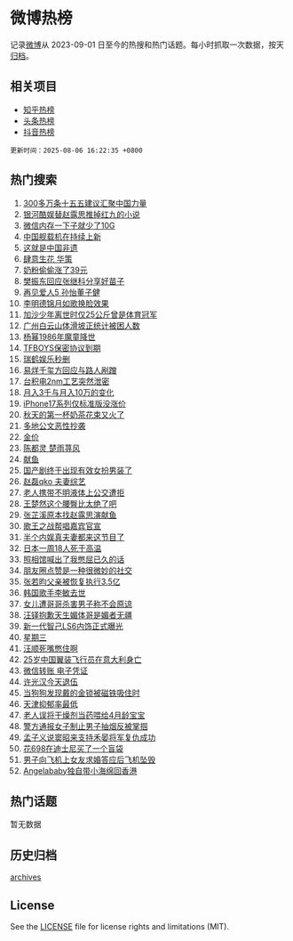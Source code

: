 # 微博热榜

记录[微博](https://www.weibo.com)从 2023-09-01 日至今的热搜和热门话题。每小时抓取一次数据，按天[归档](archives)。

## 相关项目

- [知乎热榜](https://github.com/hotarchive/zhihu)
- [头条热榜](https://github.com/hotarchive/toutiao)
- [抖音热榜](https://github.com/hotarchive/douyin)


`更新时间：2025-08-06 16:22:35 +0800`

## 热门搜索

1. [300多万条十五五建议汇聚中国力量](https://m.weibo.cn/search?containerid=100103type%3D1%26t%3D10%26q%3D%23300%E5%A4%9A%E4%B8%87%E6%9D%A1%E5%8D%81%E4%BA%94%E4%BA%94%E5%BB%BA%E8%AE%AE%E6%B1%87%E8%81%9A%E4%B8%AD%E5%9B%BD%E5%8A%9B%E9%87%8F%23&stream_entry_id=51&isnewpage=1&extparam=seat%3D1%26cate%3D10103%26q%3D%2523300%25E5%25A4%259A%25E4%25B8%2587%25E6%259D%25A1%25E5%258D%2581%25E4%25BA%2594%25E4%25BA%2594%25E5%25BB%25BA%25E8%25AE%25AE%25E6%25B1%2587%25E8%2581%259A%25E4%25B8%25AD%25E5%259B%25BD%25E5%258A%259B%25E9%2587%258F%2523%26dgr%3D0%26filter_type%3Drealtimehot%26pos%3D0%26c_type%3D51%26stream_entry_id%3D51%26display_time%3D1754468554%26pre_seqid%3D17544685541040564897134)
1. [银河酷娱替赵露思推掉红九的小说](https://m.weibo.cn/search?containerid=100103type%3D1%26t%3D10%26q%3D%23%E9%93%B6%E6%B2%B3%E9%85%B7%E5%A8%B1%E6%9B%BF%E8%B5%B5%E9%9C%B2%E6%80%9D%E6%8E%A8%E6%8E%89%E7%BA%A2%E4%B9%9D%E7%9A%84%E5%B0%8F%E8%AF%B4%23&stream_entry_id=31&isnewpage=1&extparam=seat%3D1%26cate%3D5001%26lcate%3D5001%26pos%3D0%26flag%3D1%26band_rank%3D1%26dgr%3D0%26filter_type%3Drealtimehot%26c_type%3D31%26realpos%3D1%26stream_entry_id%3D31%26q%3D%2523%25E9%2593%25B6%25E6%25B2%25B3%25E9%2585%25B7%25E5%25A8%25B1%25E6%259B%25BF%25E8%25B5%25B5%25E9%259C%25B2%25E6%2580%259D%25E6%258E%25A8%25E6%258E%2589%25E7%25BA%25A2%25E4%25B9%259D%25E7%259A%2584%25E5%25B0%258F%25E8%25AF%25B4%2523%26display_time%3D1754468554%26pre_seqid%3D17544685541040564897134)
1. [微信内存一下子就少了10G](https://m.weibo.cn/search?containerid=100103type%3D1%26t%3D10%26q%3D%E5%BE%AE%E4%BF%A1%E5%86%85%E5%AD%98%E4%B8%80%E4%B8%8B%E5%AD%90%E5%B0%B1%E5%B0%91%E4%BA%8610G&stream_entry_id=31&isnewpage=1&extparam=seat%3D1%26cate%3D5001%26lcate%3D5001%26pos%3D1%26flag%3D1%26band_rank%3D2%26dgr%3D0%26filter_type%3Drealtimehot%26c_type%3D31%26realpos%3D2%26stream_entry_id%3D31%26q%3D%25E5%25BE%25AE%25E4%25BF%25A1%25E5%2586%2585%25E5%25AD%2598%25E4%25B8%2580%25E4%25B8%258B%25E5%25AD%2590%25E5%25B0%25B1%25E5%25B0%2591%25E4%25BA%258610G%26display_time%3D1754468554%26pre_seqid%3D17544685541040564897134)
1. [中国舰载机在持续上新](https://m.weibo.cn/search?containerid=100103type%3D1%26t%3D10%26q%3D%23%E4%B8%AD%E5%9B%BD%E8%88%B0%E8%BD%BD%E6%9C%BA%E5%9C%A8%E6%8C%81%E7%BB%AD%E4%B8%8A%E6%96%B0%23&stream_entry_id=31&isnewpage=1&extparam=seat%3D1%26cate%3D5001%26lcate%3D5001%26pos%3D2%26flag%3D0%26band_rank%3D3%26dgr%3D0%26filter_type%3Drealtimehot%26c_type%3D31%26realpos%3D3%26stream_entry_id%3D31%26q%3D%2523%25E4%25B8%25AD%25E5%259B%25BD%25E8%2588%25B0%25E8%25BD%25BD%25E6%259C%25BA%25E5%259C%25A8%25E6%258C%2581%25E7%25BB%25AD%25E4%25B8%258A%25E6%2596%25B0%2523%26display_time%3D1754468554%26pre_seqid%3D17544685541040564897134)
1. [这就是中国非遗](https://m.weibo.cn/search?containerid=100103type%3D1%26t%3D10%26q%3D%23%E8%BF%99%E5%B0%B1%E6%98%AF%E4%B8%AD%E5%9B%BD%E9%9D%9E%E9%81%97%23&stream_entry_id=31&isnewpage=1&extparam=seat%3D1%26cate%3D5001%26lcate%3D5001%26pos%3D3%26band_rank%3D4%26q%3D%2523%25E8%25BF%2599%25E5%25B0%25B1%25E6%2598%25AF%25E4%25B8%25AD%25E5%259B%25BD%25E9%259D%259E%25E9%2581%2597%2523%26dgr%3D0%26filter_type%3Drealtimehot%26adid%3D295934%26c_type%3D31%26is_ad_pos%3D1%26stream_entry_id%3D31%26display_time%3D1754468554%26pre_seqid%3D17544685541040564897134)
1. [肆意生花 华策](https://m.weibo.cn/search?containerid=100103type%3D1%26t%3D10%26q%3D%E8%82%86%E6%84%8F%E7%94%9F%E8%8A%B1+%E5%8D%8E%E7%AD%96&stream_entry_id=31&isnewpage=1&extparam=seat%3D1%26cate%3D5001%26lcate%3D5001%26pos%3D4%26flag%3D1%26band_rank%3D4%26dgr%3D0%26filter_type%3Drealtimehot%26c_type%3D31%26realpos%3D4%26stream_entry_id%3D31%26q%3D%25E8%2582%2586%25E6%2584%258F%25E7%2594%259F%25E8%258A%25B1%2520%25E5%258D%258E%25E7%25AD%2596%26display_time%3D1754468554%26pre_seqid%3D17544685541040564897134)
1. [奶粉偷偷涨了39元](https://m.weibo.cn/search?containerid=100103type%3D1%26t%3D10%26q%3D%23%E5%A5%B6%E7%B2%89%E5%81%B7%E5%81%B7%E6%B6%A8%E4%BA%8639%E5%85%83%23&stream_entry_id=31&isnewpage=1&extparam=seat%3D1%26cate%3D5001%26lcate%3D5001%26pos%3D5%26flag%3D1%26band_rank%3D5%26dgr%3D0%26filter_type%3Drealtimehot%26c_type%3D31%26realpos%3D5%26stream_entry_id%3D31%26q%3D%2523%25E5%25A5%25B6%25E7%25B2%2589%25E5%2581%25B7%25E5%2581%25B7%25E6%25B6%25A8%25E4%25BA%258639%25E5%2585%2583%2523%26display_time%3D1754468554%26pre_seqid%3D17544685541040564897134)
1. [樊振东回应张继科分享好苗子](https://m.weibo.cn/search?containerid=100103type%3D1%26t%3D10%26q%3D%23%E6%A8%8A%E6%8C%AF%E4%B8%9C%E5%9B%9E%E5%BA%94%E5%BC%A0%E7%BB%A7%E7%A7%91%E5%88%86%E4%BA%AB%E5%A5%BD%E8%8B%97%E5%AD%90%23&stream_entry_id=31&isnewpage=1&extparam=seat%3D1%26cate%3D5001%26lcate%3D5001%26pos%3D6%26flag%3D1%26band_rank%3D6%26dgr%3D0%26filter_type%3Drealtimehot%26c_type%3D31%26realpos%3D6%26stream_entry_id%3D31%26q%3D%2523%25E6%25A8%258A%25E6%258C%25AF%25E4%25B8%259C%25E5%259B%259E%25E5%25BA%2594%25E5%25BC%25A0%25E7%25BB%25A7%25E7%25A7%2591%25E5%2588%2586%25E4%25BA%25AB%25E5%25A5%25BD%25E8%258B%2597%25E5%25AD%2590%2523%26display_time%3D1754468554%26pre_seqid%3D17544685541040564897134)
1. [再见爱人5 孙怡董子健](https://m.weibo.cn/search?containerid=100103type%3D1%26t%3D10%26q%3D%E5%86%8D%E8%A7%81%E7%88%B1%E4%BA%BA5+%E5%AD%99%E6%80%A1%E8%91%A3%E5%AD%90%E5%81%A5&stream_entry_id=31&isnewpage=1&extparam=seat%3D1%26cate%3D5001%26lcate%3D5001%26pos%3D7%26flag%3D2%26band_rank%3D7%26dgr%3D0%26filter_type%3Drealtimehot%26c_type%3D31%26realpos%3D7%26stream_entry_id%3D31%26q%3D%25E5%2586%258D%25E8%25A7%2581%25E7%2588%25B1%25E4%25BA%25BA5%2520%25E5%25AD%2599%25E6%2580%25A1%25E8%2591%25A3%25E5%25AD%2590%25E5%2581%25A5%26display_time%3D1754468554%26pre_seqid%3D17544685541040564897134)
1. [李明德锦月如歌换脸效果](https://m.weibo.cn/search?containerid=100103type%3D1%26t%3D10%26q%3D%23%E6%9D%8E%E6%98%8E%E5%BE%B7%E9%94%A6%E6%9C%88%E5%A6%82%E6%AD%8C%E6%8D%A2%E8%84%B8%E6%95%88%E6%9E%9C%23&stream_entry_id=31&isnewpage=1&extparam=seat%3D1%26cate%3D5001%26lcate%3D5001%26pos%3D8%26flag%3D2%26band_rank%3D8%26dgr%3D0%26filter_type%3Drealtimehot%26c_type%3D31%26realpos%3D8%26stream_entry_id%3D31%26q%3D%2523%25E6%259D%258E%25E6%2598%258E%25E5%25BE%25B7%25E9%2594%25A6%25E6%259C%2588%25E5%25A6%2582%25E6%25AD%258C%25E6%258D%25A2%25E8%2584%25B8%25E6%2595%2588%25E6%259E%259C%2523%26display_time%3D1754468554%26pre_seqid%3D17544685541040564897134)
1. [加沙少年离世时仅25公斤曾是体育冠军](https://m.weibo.cn/search?containerid=100103type%3D1%26t%3D10%26q%3D%23%E5%8A%A0%E6%B2%99%E5%B0%91%E5%B9%B4%E7%A6%BB%E4%B8%96%E6%97%B6%E4%BB%8525%E5%85%AC%E6%96%A4%E6%9B%BE%E6%98%AF%E4%BD%93%E8%82%B2%E5%86%A0%E5%86%9B%23&stream_entry_id=31&isnewpage=1&extparam=seat%3D1%26cate%3D5001%26lcate%3D5001%26pos%3D9%26flag%3D1%26band_rank%3D9%26dgr%3D0%26filter_type%3Drealtimehot%26c_type%3D31%26realpos%3D9%26stream_entry_id%3D31%26q%3D%2523%25E5%258A%25A0%25E6%25B2%2599%25E5%25B0%2591%25E5%25B9%25B4%25E7%25A6%25BB%25E4%25B8%2596%25E6%2597%25B6%25E4%25BB%258525%25E5%2585%25AC%25E6%2596%25A4%25E6%259B%25BE%25E6%2598%25AF%25E4%25BD%2593%25E8%2582%25B2%25E5%2586%25A0%25E5%2586%259B%2523%26display_time%3D1754468554%26pre_seqid%3D17544685541040564897134)
1. [广州白云山体滑坡正统计被困人数](https://m.weibo.cn/search?containerid=100103type%3D1%26t%3D10%26q%3D%23%E5%B9%BF%E5%B7%9E%E7%99%BD%E4%BA%91%E5%B1%B1%E4%BD%93%E6%BB%91%E5%9D%A1%E6%AD%A3%E7%BB%9F%E8%AE%A1%E8%A2%AB%E5%9B%B0%E4%BA%BA%E6%95%B0%23&stream_entry_id=31&isnewpage=1&extparam=seat%3D1%26cate%3D5001%26lcate%3D5001%26pos%3D10%26flag%3D1%26band_rank%3D10%26dgr%3D0%26filter_type%3Drealtimehot%26c_type%3D31%26realpos%3D10%26stream_entry_id%3D31%26q%3D%2523%25E5%25B9%25BF%25E5%25B7%259E%25E7%2599%25BD%25E4%25BA%2591%25E5%25B1%25B1%25E4%25BD%2593%25E6%25BB%2591%25E5%259D%25A1%25E6%25AD%25A3%25E7%25BB%259F%25E8%25AE%25A1%25E8%25A2%25AB%25E5%259B%25B0%25E4%25BA%25BA%25E6%2595%25B0%2523%26display_time%3D1754468554%26pre_seqid%3D17544685541040564897134)
1. [杨幂1986年魔童降世](https://m.weibo.cn/search?containerid=100103type%3D1%26t%3D10%26q%3D%E6%9D%A8%E5%B9%821986%E5%B9%B4%E9%AD%94%E7%AB%A5%E9%99%8D%E4%B8%96&stream_entry_id=31&isnewpage=1&extparam=seat%3D1%26cate%3D5001%26lcate%3D5001%26pos%3D11%26flag%3D1%26band_rank%3D11%26dgr%3D0%26filter_type%3Drealtimehot%26c_type%3D31%26realpos%3D11%26stream_entry_id%3D31%26q%3D%25E6%259D%25A8%25E5%25B9%25821986%25E5%25B9%25B4%25E9%25AD%2594%25E7%25AB%25A5%25E9%2599%258D%25E4%25B8%2596%26display_time%3D1754468554%26pre_seqid%3D17544685541040564897134)
1. [TFBOYS保密协议到期](https://m.weibo.cn/search?containerid=100103type%3D1%26t%3D10%26q%3D%23TFBOYS%E4%BF%9D%E5%AF%86%E5%8D%8F%E8%AE%AE%E5%88%B0%E6%9C%9F%23&stream_entry_id=31&isnewpage=1&extparam=seat%3D1%26cate%3D5001%26lcate%3D5001%26pos%3D12%26flag%3D2%26band_rank%3D12%26dgr%3D0%26filter_type%3Drealtimehot%26c_type%3D31%26realpos%3D12%26stream_entry_id%3D31%26q%3D%2523TFBOYS%25E4%25BF%259D%25E5%25AF%2586%25E5%258D%258F%25E8%25AE%25AE%25E5%2588%25B0%25E6%259C%259F%2523%26display_time%3D1754468554%26pre_seqid%3D17544685541040564897134)
1. [瑞鹤娱乐秒删](https://m.weibo.cn/search?containerid=100103type%3D1%26t%3D10%26q%3D%23%E7%91%9E%E9%B9%A4%E5%A8%B1%E4%B9%90%E7%A7%92%E5%88%A0%23&stream_entry_id=31&isnewpage=1&extparam=seat%3D1%26cate%3D5001%26lcate%3D5001%26pos%3D13%26flag%3D0%26band_rank%3D13%26dgr%3D0%26filter_type%3Drealtimehot%26c_type%3D31%26realpos%3D13%26stream_entry_id%3D31%26q%3D%2523%25E7%2591%259E%25E9%25B9%25A4%25E5%25A8%25B1%25E4%25B9%2590%25E7%25A7%2592%25E5%2588%25A0%2523%26display_time%3D1754468554%26pre_seqid%3D17544685541040564897134)
1. [易烊千玺方回应与路人剐蹭](https://m.weibo.cn/search?containerid=100103type%3D1%26t%3D10%26q%3D%23%E6%98%93%E7%83%8A%E5%8D%83%E7%8E%BA%E6%96%B9%E5%9B%9E%E5%BA%94%E4%B8%8E%E8%B7%AF%E4%BA%BA%E5%89%90%E8%B9%AD%23&stream_entry_id=31&isnewpage=1&extparam=seat%3D1%26cate%3D5001%26lcate%3D5001%26pos%3D14%26flag%3D1%26band_rank%3D14%26dgr%3D0%26filter_type%3Drealtimehot%26c_type%3D31%26realpos%3D14%26stream_entry_id%3D31%26q%3D%2523%25E6%2598%2593%25E7%2583%258A%25E5%258D%2583%25E7%258E%25BA%25E6%2596%25B9%25E5%259B%259E%25E5%25BA%2594%25E4%25B8%258E%25E8%25B7%25AF%25E4%25BA%25BA%25E5%2589%2590%25E8%25B9%25AD%2523%26display_time%3D1754468554%26pre_seqid%3D17544685541040564897134)
1. [台积电2nm工艺突然泄密](https://m.weibo.cn/search?containerid=100103type%3D1%26t%3D10%26q%3D%23%E5%8F%B0%E7%A7%AF%E7%94%B52nm%E5%B7%A5%E8%89%BA%E7%AA%81%E7%84%B6%E6%B3%84%E5%AF%86%23&stream_entry_id=31&isnewpage=1&extparam=seat%3D1%26cate%3D5001%26lcate%3D5001%26pos%3D15%26flag%3D0%26band_rank%3D15%26dgr%3D0%26filter_type%3Drealtimehot%26c_type%3D31%26realpos%3D15%26stream_entry_id%3D31%26q%3D%2523%25E5%258F%25B0%25E7%25A7%25AF%25E7%2594%25B52nm%25E5%25B7%25A5%25E8%2589%25BA%25E7%25AA%2581%25E7%2584%25B6%25E6%25B3%2584%25E5%25AF%2586%2523%26display_time%3D1754468554%26pre_seqid%3D17544685541040564897134)
1. [月入3千与月入10万的变化](https://m.weibo.cn/search?containerid=100103type%3D1%26t%3D10%26q%3D%E6%9C%88%E5%85%A53%E5%8D%83%E4%B8%8E%E6%9C%88%E5%85%A510%E4%B8%87%E7%9A%84%E5%8F%98%E5%8C%96&stream_entry_id=31&isnewpage=1&extparam=seat%3D1%26cate%3D5001%26lcate%3D5001%26pos%3D16%26flag%3D0%26band_rank%3D16%26dgr%3D0%26filter_type%3Drealtimehot%26c_type%3D31%26realpos%3D16%26stream_entry_id%3D31%26q%3D%25E6%259C%2588%25E5%2585%25A53%25E5%258D%2583%25E4%25B8%258E%25E6%259C%2588%25E5%2585%25A510%25E4%25B8%2587%25E7%259A%2584%25E5%258F%2598%25E5%258C%2596%26display_time%3D1754468554%26pre_seqid%3D17544685541040564897134)
1. [iPhone17系列仅标准版没涨价](https://m.weibo.cn/search?containerid=100103type%3D1%26t%3D10%26q%3D%23iPhone17%E7%B3%BB%E5%88%97%E4%BB%85%E6%A0%87%E5%87%86%E7%89%88%E6%B2%A1%E6%B6%A8%E4%BB%B7%23&stream_entry_id=31&isnewpage=1&extparam=seat%3D1%26cate%3D5001%26lcate%3D5001%26pos%3D17%26flag%3D0%26band_rank%3D17%26dgr%3D0%26filter_type%3Drealtimehot%26c_type%3D31%26realpos%3D17%26stream_entry_id%3D31%26q%3D%2523iPhone17%25E7%25B3%25BB%25E5%2588%2597%25E4%25BB%2585%25E6%25A0%2587%25E5%2587%2586%25E7%2589%2588%25E6%25B2%25A1%25E6%25B6%25A8%25E4%25BB%25B7%2523%26display_time%3D1754468554%26pre_seqid%3D17544685541040564897134)
1. [秋天的第一杯奶茶花束又火了](https://m.weibo.cn/search?containerid=100103type%3D1%26t%3D10%26q%3D%23%E7%A7%8B%E5%A4%A9%E7%9A%84%E7%AC%AC%E4%B8%80%E6%9D%AF%E5%A5%B6%E8%8C%B6%E8%8A%B1%E6%9D%9F%E5%8F%88%E7%81%AB%E4%BA%86%23&stream_entry_id=31&isnewpage=1&extparam=seat%3D1%26cate%3D5001%26lcate%3D5001%26pos%3D18%26flag%3D1%26band_rank%3D18%26dgr%3D0%26filter_type%3Drealtimehot%26c_type%3D31%26realpos%3D18%26stream_entry_id%3D31%26q%3D%2523%25E7%25A7%258B%25E5%25A4%25A9%25E7%259A%2584%25E7%25AC%25AC%25E4%25B8%2580%25E6%259D%25AF%25E5%25A5%25B6%25E8%258C%25B6%25E8%258A%25B1%25E6%259D%259F%25E5%258F%2588%25E7%2581%25AB%25E4%25BA%2586%2523%26display_time%3D1754468554%26pre_seqid%3D17544685541040564897134)
1. [多地公文恶性抄袭](https://m.weibo.cn/search?containerid=100103type%3D1%26t%3D10%26q%3D%23%E5%A4%9A%E5%9C%B0%E5%85%AC%E6%96%87%E6%81%B6%E6%80%A7%E6%8A%84%E8%A2%AD%23&stream_entry_id=31&isnewpage=1&extparam=seat%3D1%26cate%3D5001%26lcate%3D5001%26pos%3D19%26flag%3D1%26band_rank%3D19%26dgr%3D0%26filter_type%3Drealtimehot%26c_type%3D31%26realpos%3D19%26stream_entry_id%3D31%26q%3D%2523%25E5%25A4%259A%25E5%259C%25B0%25E5%2585%25AC%25E6%2596%2587%25E6%2581%25B6%25E6%2580%25A7%25E6%258A%2584%25E8%25A2%25AD%2523%26display_time%3D1754468554%26pre_seqid%3D17544685541040564897134)
1. [金价](https://m.weibo.cn/search?containerid=100103type%3D1%26t%3D10%26q%3D%E9%87%91%E4%BB%B7&stream_entry_id=31&isnewpage=1&extparam=seat%3D1%26cate%3D5001%26lcate%3D5001%26pos%3D20%26flag%3D0%26band_rank%3D20%26dgr%3D0%26filter_type%3Drealtimehot%26c_type%3D31%26realpos%3D20%26stream_entry_id%3D31%26q%3D%25E9%2587%2591%25E4%25BB%25B7%26display_time%3D1754468554%26pre_seqid%3D17544685541040564897134)
1. [陈都灵 楚雨荨风](https://m.weibo.cn/search?containerid=100103type%3D1%26t%3D10%26q%3D%E9%99%88%E9%83%BD%E7%81%B5+%E6%A5%9A%E9%9B%A8%E8%8D%A8%E9%A3%8E&stream_entry_id=31&isnewpage=1&extparam=seat%3D1%26cate%3D5001%26lcate%3D5001%26pos%3D21%26flag%3D0%26band_rank%3D21%26dgr%3D0%26filter_type%3Drealtimehot%26c_type%3D31%26realpos%3D21%26stream_entry_id%3D31%26q%3D%25E9%2599%2588%25E9%2583%25BD%25E7%2581%25B5%2520%25E6%25A5%259A%25E9%259B%25A8%25E8%258D%25A8%25E9%25A3%258E%26display_time%3D1754468554%26pre_seqid%3D17544685541040564897134)
1. [献鱼](https://m.weibo.cn/search?containerid=100103type%3D1%26t%3D10%26q%3D%E7%8C%AE%E9%B1%BC&stream_entry_id=31&isnewpage=1&extparam=seat%3D1%26cate%3D5001%26lcate%3D5001%26pos%3D22%26flag%3D0%26band_rank%3D22%26dgr%3D0%26filter_type%3Drealtimehot%26c_type%3D31%26realpos%3D22%26stream_entry_id%3D31%26q%3D%25E7%258C%25AE%25E9%25B1%25BC%26display_time%3D1754468554%26pre_seqid%3D17544685541040564897134)
1. [国产剧终于出现有效女扮男装了](https://m.weibo.cn/search?containerid=100103type%3D1%26t%3D10%26q%3D%E5%9B%BD%E4%BA%A7%E5%89%A7%E7%BB%88%E4%BA%8E%E5%87%BA%E7%8E%B0%E6%9C%89%E6%95%88%E5%A5%B3%E6%89%AE%E7%94%B7%E8%A3%85%E4%BA%86&stream_entry_id=31&isnewpage=1&extparam=seat%3D1%26cate%3D5001%26lcate%3D5001%26pos%3D23%26flag%3D0%26band_rank%3D23%26dgr%3D0%26filter_type%3Drealtimehot%26c_type%3D31%26realpos%3D23%26stream_entry_id%3D31%26q%3D%25E5%259B%25BD%25E4%25BA%25A7%25E5%2589%25A7%25E7%25BB%2588%25E4%25BA%258E%25E5%2587%25BA%25E7%258E%25B0%25E6%259C%2589%25E6%2595%2588%25E5%25A5%25B3%25E6%2589%25AE%25E7%2594%25B7%25E8%25A3%2585%25E4%25BA%2586%26display_time%3D1754468554%26pre_seqid%3D17544685541040564897134)
1. [赵磊qko 夫妻综艺](https://m.weibo.cn/search?containerid=100103type%3D1%26t%3D10%26q%3D%E8%B5%B5%E7%A3%8Aqko+%E5%A4%AB%E5%A6%BB%E7%BB%BC%E8%89%BA&stream_entry_id=31&isnewpage=1&extparam=seat%3D1%26cate%3D5001%26lcate%3D5001%26pos%3D24%26flag%3D1%26band_rank%3D24%26dgr%3D0%26filter_type%3Drealtimehot%26c_type%3D31%26realpos%3D24%26stream_entry_id%3D31%26q%3D%25E8%25B5%25B5%25E7%25A3%258Aqko%2520%25E5%25A4%25AB%25E5%25A6%25BB%25E7%25BB%25BC%25E8%2589%25BA%26display_time%3D1754468554%26pre_seqid%3D17544685541040564897134)
1. [老人携带不明液体上公交遭拒](https://m.weibo.cn/search?containerid=100103type%3D1%26t%3D10%26q%3D%23%E8%80%81%E4%BA%BA%E6%90%BA%E5%B8%A6%E4%B8%8D%E6%98%8E%E6%B6%B2%E4%BD%93%E4%B8%8A%E5%85%AC%E4%BA%A4%E9%81%AD%E6%8B%92%23&stream_entry_id=31&isnewpage=1&extparam=seat%3D1%26cate%3D5001%26lcate%3D5001%26pos%3D25%26flag%3D0%26band_rank%3D25%26dgr%3D0%26filter_type%3Drealtimehot%26c_type%3D31%26realpos%3D25%26stream_entry_id%3D31%26q%3D%2523%25E8%2580%2581%25E4%25BA%25BA%25E6%2590%25BA%25E5%25B8%25A6%25E4%25B8%258D%25E6%2598%258E%25E6%25B6%25B2%25E4%25BD%2593%25E4%25B8%258A%25E5%2585%25AC%25E4%25BA%25A4%25E9%2581%25AD%25E6%258B%2592%2523%26display_time%3D1754468554%26pre_seqid%3D17544685541040564897134)
1. [王楚然这个腰臀比太绝了吧](https://m.weibo.cn/search?containerid=100103type%3D1%26t%3D10%26q%3D%E7%8E%8B%E6%A5%9A%E7%84%B6%E8%BF%99%E4%B8%AA%E8%85%B0%E8%87%80%E6%AF%94%E5%A4%AA%E7%BB%9D%E4%BA%86%E5%90%A7&stream_entry_id=31&isnewpage=1&extparam=seat%3D1%26cate%3D5001%26lcate%3D5001%26pos%3D26%26flag%3D1%26band_rank%3D26%26dgr%3D0%26filter_type%3Drealtimehot%26c_type%3D31%26realpos%3D26%26stream_entry_id%3D31%26q%3D%25E7%258E%258B%25E6%25A5%259A%25E7%2584%25B6%25E8%25BF%2599%25E4%25B8%25AA%25E8%2585%25B0%25E8%2587%2580%25E6%25AF%2594%25E5%25A4%25AA%25E7%25BB%259D%25E4%25BA%2586%25E5%2590%25A7%26display_time%3D1754468554%26pre_seqid%3D17544685541040564897134)
1. [张芷溪原本找赵露思演献鱼](https://m.weibo.cn/search?containerid=100103type%3D1%26t%3D10%26q%3D%23%E5%BC%A0%E8%8A%B7%E6%BA%AA%E5%8E%9F%E6%9C%AC%E6%89%BE%E8%B5%B5%E9%9C%B2%E6%80%9D%E6%BC%94%E7%8C%AE%E9%B1%BC%23&stream_entry_id=31&isnewpage=1&extparam=seat%3D1%26cate%3D5001%26lcate%3D5001%26pos%3D27%26flag%3D0%26band_rank%3D27%26dgr%3D0%26filter_type%3Drealtimehot%26c_type%3D31%26realpos%3D27%26stream_entry_id%3D31%26q%3D%2523%25E5%25BC%25A0%25E8%258A%25B7%25E6%25BA%25AA%25E5%258E%259F%25E6%259C%25AC%25E6%2589%25BE%25E8%25B5%25B5%25E9%259C%25B2%25E6%2580%259D%25E6%25BC%2594%25E7%258C%25AE%25E9%25B1%25BC%2523%26display_time%3D1754468554%26pre_seqid%3D17544685541040564897134)
1. [歌王之战帮唱嘉宾官宣](https://m.weibo.cn/search?containerid=100103type%3D1%26t%3D10%26q%3D%23%E6%AD%8C%E7%8E%8B%E4%B9%8B%E6%88%98%E5%B8%AE%E5%94%B1%E5%98%89%E5%AE%BE%E5%AE%98%E5%AE%A3%23&stream_entry_id=31&isnewpage=1&extparam=seat%3D1%26cate%3D5001%26lcate%3D5001%26pos%3D28%26flag%3D0%26band_rank%3D28%26dgr%3D0%26filter_type%3Drealtimehot%26c_type%3D31%26realpos%3D28%26stream_entry_id%3D31%26q%3D%2523%25E6%25AD%258C%25E7%258E%258B%25E4%25B9%258B%25E6%2588%2598%25E5%25B8%25AE%25E5%2594%25B1%25E5%2598%2589%25E5%25AE%25BE%25E5%25AE%2598%25E5%25AE%25A3%2523%26display_time%3D1754468554%26pre_seqid%3D17544685541040564897134)
1. [半个内娱真夫妻都来这节目了](https://m.weibo.cn/search?containerid=100103type%3D1%26t%3D10%26q%3D%E5%8D%8A%E4%B8%AA%E5%86%85%E5%A8%B1%E7%9C%9F%E5%A4%AB%E5%A6%BB%E9%83%BD%E6%9D%A5%E8%BF%99%E8%8A%82%E7%9B%AE%E4%BA%86&stream_entry_id=31&isnewpage=1&extparam=seat%3D1%26cate%3D5001%26lcate%3D5001%26pos%3D29%26flag%3D0%26band_rank%3D29%26dgr%3D0%26filter_type%3Drealtimehot%26c_type%3D31%26realpos%3D29%26stream_entry_id%3D31%26q%3D%25E5%258D%258A%25E4%25B8%25AA%25E5%2586%2585%25E5%25A8%25B1%25E7%259C%259F%25E5%25A4%25AB%25E5%25A6%25BB%25E9%2583%25BD%25E6%259D%25A5%25E8%25BF%2599%25E8%258A%2582%25E7%259B%25AE%25E4%25BA%2586%26display_time%3D1754468554%26pre_seqid%3D17544685541040564897134)
1. [日本一周18人死于高温](https://m.weibo.cn/search?containerid=100103type%3D1%26t%3D10%26q%3D%23%E6%97%A5%E6%9C%AC%E4%B8%80%E5%91%A818%E4%BA%BA%E6%AD%BB%E4%BA%8E%E9%AB%98%E6%B8%A9%23&stream_entry_id=31&isnewpage=1&extparam=seat%3D1%26cate%3D5001%26lcate%3D5001%26pos%3D30%26flag%3D0%26band_rank%3D30%26dgr%3D0%26filter_type%3Drealtimehot%26c_type%3D31%26realpos%3D30%26stream_entry_id%3D31%26q%3D%2523%25E6%2597%25A5%25E6%259C%25AC%25E4%25B8%2580%25E5%2591%25A818%25E4%25BA%25BA%25E6%25AD%25BB%25E4%25BA%258E%25E9%25AB%2598%25E6%25B8%25A9%2523%26display_time%3D1754468554%26pre_seqid%3D17544685541040564897134)
1. [照相馆喊出了我憋屈已久的话](https://m.weibo.cn/search?containerid=100103type%3D1%26t%3D10%26q%3D%E7%85%A7%E7%9B%B8%E9%A6%86%E5%96%8A%E5%87%BA%E4%BA%86%E6%88%91%E6%86%8B%E5%B1%88%E5%B7%B2%E4%B9%85%E7%9A%84%E8%AF%9D&stream_entry_id=31&isnewpage=1&extparam=seat%3D1%26cate%3D5001%26lcate%3D5001%26pos%3D31%26flag%3D1%26band_rank%3D31%26dgr%3D0%26filter_type%3Drealtimehot%26c_type%3D31%26realpos%3D31%26stream_entry_id%3D31%26q%3D%25E7%2585%25A7%25E7%259B%25B8%25E9%25A6%2586%25E5%2596%258A%25E5%2587%25BA%25E4%25BA%2586%25E6%2588%2591%25E6%2586%258B%25E5%25B1%2588%25E5%25B7%25B2%25E4%25B9%2585%25E7%259A%2584%25E8%25AF%259D%26display_time%3D1754468554%26pre_seqid%3D17544685541040564897134)
1. [朋友圈点赞是一种很微妙的社交](https://m.weibo.cn/search?containerid=100103type%3D1%26t%3D10%26q%3D%E6%9C%8B%E5%8F%8B%E5%9C%88%E7%82%B9%E8%B5%9E%E6%98%AF%E4%B8%80%E7%A7%8D%E5%BE%88%E5%BE%AE%E5%A6%99%E7%9A%84%E7%A4%BE%E4%BA%A4&stream_entry_id=31&isnewpage=1&extparam=seat%3D1%26cate%3D5001%26lcate%3D5001%26pos%3D32%26flag%3D1%26band_rank%3D32%26dgr%3D0%26filter_type%3Drealtimehot%26c_type%3D31%26realpos%3D32%26stream_entry_id%3D31%26q%3D%25E6%259C%258B%25E5%258F%258B%25E5%259C%2588%25E7%2582%25B9%25E8%25B5%259E%25E6%2598%25AF%25E4%25B8%2580%25E7%25A7%258D%25E5%25BE%2588%25E5%25BE%25AE%25E5%25A6%2599%25E7%259A%2584%25E7%25A4%25BE%25E4%25BA%25A4%26display_time%3D1754468554%26pre_seqid%3D17544685541040564897134)
1. [张若昀父亲被恢复执行3.5亿](https://m.weibo.cn/search?containerid=100103type%3D1%26t%3D10%26q%3D%23%E5%BC%A0%E8%8B%A5%E6%98%80%E7%88%B6%E4%BA%B2%E8%A2%AB%E6%81%A2%E5%A4%8D%E6%89%A7%E8%A1%8C3.5%E4%BA%BF%23&stream_entry_id=31&isnewpage=1&extparam=seat%3D1%26cate%3D5001%26lcate%3D5001%26pos%3D33%26flag%3D1%26band_rank%3D33%26dgr%3D0%26filter_type%3Drealtimehot%26c_type%3D31%26realpos%3D33%26stream_entry_id%3D31%26q%3D%2523%25E5%25BC%25A0%25E8%258B%25A5%25E6%2598%2580%25E7%2588%25B6%25E4%25BA%25B2%25E8%25A2%25AB%25E6%2581%25A2%25E5%25A4%258D%25E6%2589%25A7%25E8%25A1%258C3.5%25E4%25BA%25BF%2523%26display_time%3D1754468554%26pre_seqid%3D17544685541040564897134)
1. [韩国歌手李敏去世](https://m.weibo.cn/search?containerid=100103type%3D1%26t%3D10%26q%3D%23%E9%9F%A9%E5%9B%BD%E6%AD%8C%E6%89%8B%E6%9D%8E%E6%95%8F%E5%8E%BB%E4%B8%96%23&stream_entry_id=31&isnewpage=1&extparam=seat%3D1%26cate%3D5001%26lcate%3D5001%26pos%3D34%26flag%3D1%26band_rank%3D34%26dgr%3D0%26filter_type%3Drealtimehot%26c_type%3D31%26realpos%3D34%26stream_entry_id%3D31%26q%3D%2523%25E9%259F%25A9%25E5%259B%25BD%25E6%25AD%258C%25E6%2589%258B%25E6%259D%258E%25E6%2595%258F%25E5%258E%25BB%25E4%25B8%2596%2523%26display_time%3D1754468554%26pre_seqid%3D17544685541040564897134)
1. [女儿遭哥哥杀害男子称不会原谅](https://m.weibo.cn/search?containerid=100103type%3D1%26t%3D10%26q%3D%23%E5%A5%B3%E5%84%BF%E9%81%AD%E5%93%A5%E5%93%A5%E6%9D%80%E5%AE%B3%E7%94%B7%E5%AD%90%E7%A7%B0%E4%B8%8D%E4%BC%9A%E5%8E%9F%E8%B0%85%23&stream_entry_id=31&isnewpage=1&extparam=seat%3D1%26cate%3D5001%26lcate%3D5001%26pos%3D35%26flag%3D1%26band_rank%3D35%26dgr%3D0%26filter_type%3Drealtimehot%26c_type%3D31%26realpos%3D35%26stream_entry_id%3D31%26q%3D%2523%25E5%25A5%25B3%25E5%2584%25BF%25E9%2581%25AD%25E5%2593%25A5%25E5%2593%25A5%25E6%259D%2580%25E5%25AE%25B3%25E7%2594%25B7%25E5%25AD%2590%25E7%25A7%25B0%25E4%25B8%258D%25E4%25BC%259A%25E5%258E%259F%25E8%25B0%2585%2523%26display_time%3D1754468554%26pre_seqid%3D17544685541040564897134)
1. [汪铎抱歉天生媚体哥是媚者无疆](https://m.weibo.cn/search?containerid=100103type%3D1%26t%3D10%26q%3D%E6%B1%AA%E9%93%8E%E6%8A%B1%E6%AD%89%E5%A4%A9%E7%94%9F%E5%AA%9A%E4%BD%93%E5%93%A5%E6%98%AF%E5%AA%9A%E8%80%85%E6%97%A0%E7%96%86&stream_entry_id=31&isnewpage=1&extparam=seat%3D1%26cate%3D5001%26lcate%3D5001%26pos%3D36%26flag%3D1%26band_rank%3D36%26dgr%3D0%26filter_type%3Drealtimehot%26c_type%3D31%26realpos%3D36%26stream_entry_id%3D31%26q%3D%25E6%25B1%25AA%25E9%2593%258E%25E6%258A%25B1%25E6%25AD%2589%25E5%25A4%25A9%25E7%2594%259F%25E5%25AA%259A%25E4%25BD%2593%25E5%2593%25A5%25E6%2598%25AF%25E5%25AA%259A%25E8%2580%2585%25E6%2597%25A0%25E7%2596%2586%26display_time%3D1754468554%26pre_seqid%3D17544685541040564897134)
1. [新一代智己LS6内饰正式曝光](https://m.weibo.cn/search?containerid=100103type%3D1%26t%3D10%26q%3D%23%E6%96%B0%E4%B8%80%E4%BB%A3%E6%99%BA%E5%B7%B1LS6%E5%86%85%E9%A5%B0%E6%AD%A3%E5%BC%8F%E6%9B%9D%E5%85%89%23&stream_entry_id=31&isnewpage=1&extparam=seat%3D1%26cate%3D5001%26lcate%3D5001%26pos%3D37%26flag%3D1%26band_rank%3D37%26dgr%3D0%26filter_type%3Drealtimehot%26c_type%3D31%26realpos%3D37%26stream_entry_id%3D31%26q%3D%2523%25E6%2596%25B0%25E4%25B8%2580%25E4%25BB%25A3%25E6%2599%25BA%25E5%25B7%25B1LS6%25E5%2586%2585%25E9%25A5%25B0%25E6%25AD%25A3%25E5%25BC%258F%25E6%259B%259D%25E5%2585%2589%2523%26display_time%3D1754468554%26pre_seqid%3D17544685541040564897134)
1. [星期三](https://m.weibo.cn/search?containerid=100103type%3D1%26t%3D10%26q%3D%E6%98%9F%E6%9C%9F%E4%B8%89&stream_entry_id=31&isnewpage=1&extparam=seat%3D1%26cate%3D5001%26lcate%3D5001%26pos%3D38%26flag%3D1%26band_rank%3D38%26dgr%3D0%26filter_type%3Drealtimehot%26c_type%3D31%26realpos%3D38%26stream_entry_id%3D31%26q%3D%25E6%2598%259F%25E6%259C%259F%25E4%25B8%2589%26display_time%3D1754468554%26pre_seqid%3D17544685541040564897134)
1. [汪顺死嘴憋住啊](https://m.weibo.cn/search?containerid=100103type%3D1%26t%3D10%26q%3D%23%E6%B1%AA%E9%A1%BA%E6%AD%BB%E5%98%B4%E6%86%8B%E4%BD%8F%E5%95%8A%23&stream_entry_id=31&isnewpage=1&extparam=seat%3D1%26cate%3D5001%26lcate%3D5001%26pos%3D39%26flag%3D0%26band_rank%3D39%26dgr%3D0%26filter_type%3Drealtimehot%26c_type%3D31%26realpos%3D39%26stream_entry_id%3D31%26q%3D%2523%25E6%25B1%25AA%25E9%25A1%25BA%25E6%25AD%25BB%25E5%2598%25B4%25E6%2586%258B%25E4%25BD%258F%25E5%2595%258A%2523%26display_time%3D1754468554%26pre_seqid%3D17544685541040564897134)
1. [25岁中国翼装飞行员在意大利身亡](https://m.weibo.cn/search?containerid=100103type%3D1%26t%3D10%26q%3D%2325%E5%B2%81%E4%B8%AD%E5%9B%BD%E7%BF%BC%E8%A3%85%E9%A3%9E%E8%A1%8C%E5%91%98%E5%9C%A8%E6%84%8F%E5%A4%A7%E5%88%A9%E8%BA%AB%E4%BA%A1%23&stream_entry_id=31&isnewpage=1&extparam=seat%3D1%26cate%3D5001%26lcate%3D5001%26pos%3D40%26flag%3D1%26band_rank%3D40%26dgr%3D0%26filter_type%3Drealtimehot%26c_type%3D31%26realpos%3D40%26stream_entry_id%3D31%26q%3D%252325%25E5%25B2%2581%25E4%25B8%25AD%25E5%259B%25BD%25E7%25BF%25BC%25E8%25A3%2585%25E9%25A3%259E%25E8%25A1%258C%25E5%2591%2598%25E5%259C%25A8%25E6%2584%258F%25E5%25A4%25A7%25E5%2588%25A9%25E8%25BA%25AB%25E4%25BA%25A1%2523%26display_time%3D1754468554%26pre_seqid%3D17544685541040564897134)
1. [微信转账 电子凭证](https://m.weibo.cn/search?containerid=100103type%3D1%26t%3D10%26q%3D%E5%BE%AE%E4%BF%A1%E8%BD%AC%E8%B4%A6+%E7%94%B5%E5%AD%90%E5%87%AD%E8%AF%81&stream_entry_id=31&isnewpage=1&extparam=seat%3D1%26cate%3D5001%26lcate%3D5001%26pos%3D41%26flag%3D1%26band_rank%3D41%26dgr%3D0%26filter_type%3Drealtimehot%26c_type%3D31%26realpos%3D41%26stream_entry_id%3D31%26q%3D%25E5%25BE%25AE%25E4%25BF%25A1%25E8%25BD%25AC%25E8%25B4%25A6%2520%25E7%2594%25B5%25E5%25AD%2590%25E5%2587%25AD%25E8%25AF%2581%26display_time%3D1754468554%26pre_seqid%3D17544685541040564897134)
1. [许光汉今天退伍](https://m.weibo.cn/search?containerid=100103type%3D1%26t%3D10%26q%3D%23%E8%AE%B8%E5%85%89%E6%B1%89%E4%BB%8A%E5%A4%A9%E9%80%80%E4%BC%8D%23&stream_entry_id=31&isnewpage=1&extparam=seat%3D1%26cate%3D5001%26lcate%3D5001%26pos%3D42%26flag%3D1%26band_rank%3D42%26dgr%3D0%26filter_type%3Drealtimehot%26c_type%3D31%26realpos%3D42%26stream_entry_id%3D31%26q%3D%2523%25E8%25AE%25B8%25E5%2585%2589%25E6%25B1%2589%25E4%25BB%258A%25E5%25A4%25A9%25E9%2580%2580%25E4%25BC%258D%2523%26display_time%3D1754468554%26pre_seqid%3D17544685541040564897134)
1. [当狗狗发现戴的金锁被磁铁吸住时](https://m.weibo.cn/search?containerid=100103type%3D1%26t%3D10%26q%3D%E5%BD%93%E7%8B%97%E7%8B%97%E5%8F%91%E7%8E%B0%E6%88%B4%E7%9A%84%E9%87%91%E9%94%81%E8%A2%AB%E7%A3%81%E9%93%81%E5%90%B8%E4%BD%8F%E6%97%B6&stream_entry_id=31&isnewpage=1&extparam=seat%3D1%26cate%3D5001%26lcate%3D5001%26pos%3D43%26flag%3D1%26band_rank%3D43%26dgr%3D0%26filter_type%3Drealtimehot%26c_type%3D31%26realpos%3D43%26stream_entry_id%3D31%26q%3D%25E5%25BD%2593%25E7%258B%2597%25E7%258B%2597%25E5%258F%2591%25E7%258E%25B0%25E6%2588%25B4%25E7%259A%2584%25E9%2587%2591%25E9%2594%2581%25E8%25A2%25AB%25E7%25A3%2581%25E9%2593%2581%25E5%2590%25B8%25E4%25BD%258F%25E6%2597%25B6%26display_time%3D1754468554%26pre_seqid%3D17544685541040564897134)
1. [天津抑郁率最低](https://m.weibo.cn/search?containerid=100103type%3D1%26t%3D10%26q%3D%23%E5%A4%A9%E6%B4%A5%E6%8A%91%E9%83%81%E7%8E%87%E6%9C%80%E4%BD%8E%23&stream_entry_id=31&isnewpage=1&extparam=seat%3D1%26cate%3D5001%26lcate%3D5001%26pos%3D44%26flag%3D1%26band_rank%3D44%26dgr%3D0%26filter_type%3Drealtimehot%26c_type%3D31%26realpos%3D44%26stream_entry_id%3D31%26q%3D%2523%25E5%25A4%25A9%25E6%25B4%25A5%25E6%258A%2591%25E9%2583%2581%25E7%258E%2587%25E6%259C%2580%25E4%25BD%258E%2523%26display_time%3D1754468554%26pre_seqid%3D17544685541040564897134)
1. [老人误将干燥剂当药喂给4月龄宝宝](https://m.weibo.cn/search?containerid=100103type%3D1%26t%3D10%26q%3D%23%E8%80%81%E4%BA%BA%E8%AF%AF%E5%B0%86%E5%B9%B2%E7%87%A5%E5%89%82%E5%BD%93%E8%8D%AF%E5%96%82%E7%BB%994%E6%9C%88%E9%BE%84%E5%AE%9D%E5%AE%9D%23&stream_entry_id=31&isnewpage=1&extparam=seat%3D1%26cate%3D5001%26lcate%3D5001%26pos%3D45%26flag%3D1%26band_rank%3D45%26dgr%3D0%26filter_type%3Drealtimehot%26c_type%3D31%26realpos%3D45%26stream_entry_id%3D31%26q%3D%2523%25E8%2580%2581%25E4%25BA%25BA%25E8%25AF%25AF%25E5%25B0%2586%25E5%25B9%25B2%25E7%2587%25A5%25E5%2589%2582%25E5%25BD%2593%25E8%258D%25AF%25E5%2596%2582%25E7%25BB%25994%25E6%259C%2588%25E9%25BE%2584%25E5%25AE%259D%25E5%25AE%259D%2523%26display_time%3D1754468554%26pre_seqid%3D17544685541040564897134)
1. [警方通报女子制止男子抽烟反被掌掴](https://m.weibo.cn/search?containerid=100103type%3D1%26t%3D10%26q%3D%23%E8%AD%A6%E6%96%B9%E9%80%9A%E6%8A%A5%E5%A5%B3%E5%AD%90%E5%88%B6%E6%AD%A2%E7%94%B7%E5%AD%90%E6%8A%BD%E7%83%9F%E5%8F%8D%E8%A2%AB%E6%8E%8C%E6%8E%B4%23&stream_entry_id=31&isnewpage=1&extparam=seat%3D1%26cate%3D5001%26lcate%3D5001%26pos%3D46%26flag%3D1%26band_rank%3D46%26dgr%3D0%26filter_type%3Drealtimehot%26c_type%3D31%26realpos%3D46%26stream_entry_id%3D31%26q%3D%2523%25E8%25AD%25A6%25E6%2596%25B9%25E9%2580%259A%25E6%258A%25A5%25E5%25A5%25B3%25E5%25AD%2590%25E5%2588%25B6%25E6%25AD%25A2%25E7%2594%25B7%25E5%25AD%2590%25E6%258A%25BD%25E7%2583%259F%25E5%258F%258D%25E8%25A2%25AB%25E6%258E%258C%25E6%258E%25B4%2523%26display_time%3D1754468554%26pre_seqid%3D17544685541040564897134)
1. [孟子义说窦昭来支持禾晏将军复仇成功](https://m.weibo.cn/search?containerid=100103type%3D1%26t%3D10%26q%3D%23%E5%AD%9F%E5%AD%90%E4%B9%89%E8%AF%B4%E7%AA%A6%E6%98%AD%E6%9D%A5%E6%94%AF%E6%8C%81%E7%A6%BE%E6%99%8F%E5%B0%86%E5%86%9B%E5%A4%8D%E4%BB%87%E6%88%90%E5%8A%9F%23&stream_entry_id=31&isnewpage=1&extparam=seat%3D1%26cate%3D5001%26lcate%3D5001%26pos%3D47%26flag%3D1%26band_rank%3D47%26dgr%3D0%26filter_type%3Drealtimehot%26c_type%3D31%26realpos%3D47%26stream_entry_id%3D31%26q%3D%2523%25E5%25AD%259F%25E5%25AD%2590%25E4%25B9%2589%25E8%25AF%25B4%25E7%25AA%25A6%25E6%2598%25AD%25E6%259D%25A5%25E6%2594%25AF%25E6%258C%2581%25E7%25A6%25BE%25E6%2599%258F%25E5%25B0%2586%25E5%2586%259B%25E5%25A4%258D%25E4%25BB%2587%25E6%2588%2590%25E5%258A%259F%2523%26display_time%3D1754468554%26pre_seqid%3D17544685541040564897134)
1. [花698在迪士尼买了一个盲袋](https://m.weibo.cn/search?containerid=100103type%3D1%26t%3D10%26q%3D%E8%8A%B1698%E5%9C%A8%E8%BF%AA%E5%A3%AB%E5%B0%BC%E4%B9%B0%E4%BA%86%E4%B8%80%E4%B8%AA%E7%9B%B2%E8%A2%8B&stream_entry_id=31&isnewpage=1&extparam=seat%3D1%26cate%3D5001%26lcate%3D5001%26pos%3D48%26flag%3D1%26band_rank%3D48%26dgr%3D0%26filter_type%3Drealtimehot%26c_type%3D31%26realpos%3D48%26stream_entry_id%3D31%26q%3D%25E8%258A%25B1698%25E5%259C%25A8%25E8%25BF%25AA%25E5%25A3%25AB%25E5%25B0%25BC%25E4%25B9%25B0%25E4%25BA%2586%25E4%25B8%2580%25E4%25B8%25AA%25E7%259B%25B2%25E8%25A2%258B%26display_time%3D1754468554%26pre_seqid%3D17544685541040564897134)
1. [男子向飞机上女友求婚答应后飞机坠毁](https://m.weibo.cn/search?containerid=100103type%3D1%26t%3D10%26q%3D%23%E7%94%B7%E5%AD%90%E5%90%91%E9%A3%9E%E6%9C%BA%E4%B8%8A%E5%A5%B3%E5%8F%8B%E6%B1%82%E5%A9%9A%E7%AD%94%E5%BA%94%E5%90%8E%E9%A3%9E%E6%9C%BA%E5%9D%A0%E6%AF%81%23&stream_entry_id=31&isnewpage=1&extparam=seat%3D1%26cate%3D5001%26lcate%3D5001%26pos%3D49%26flag%3D0%26band_rank%3D49%26dgr%3D0%26filter_type%3Drealtimehot%26c_type%3D31%26realpos%3D49%26stream_entry_id%3D31%26q%3D%2523%25E7%2594%25B7%25E5%25AD%2590%25E5%2590%2591%25E9%25A3%259E%25E6%259C%25BA%25E4%25B8%258A%25E5%25A5%25B3%25E5%258F%258B%25E6%25B1%2582%25E5%25A9%259A%25E7%25AD%2594%25E5%25BA%2594%25E5%2590%258E%25E9%25A3%259E%25E6%259C%25BA%25E5%259D%25A0%25E6%25AF%2581%2523%26display_time%3D1754468554%26pre_seqid%3D17544685541040564897134)
1. [Angelababy独自带小海绵回香港](https://m.weibo.cn/search?containerid=100103type%3D1%26t%3D10%26q%3D%23Angelababy%E7%8B%AC%E8%87%AA%E5%B8%A6%E5%B0%8F%E6%B5%B7%E7%BB%B5%E5%9B%9E%E9%A6%99%E6%B8%AF%23&stream_entry_id=31&isnewpage=1&extparam=seat%3D1%26cate%3D5001%26lcate%3D5001%26pos%3D50%26flag%3D0%26band_rank%3D50%26dgr%3D0%26filter_type%3Drealtimehot%26c_type%3D31%26realpos%3D50%26stream_entry_id%3D31%26q%3D%2523Angelababy%25E7%258B%25AC%25E8%2587%25AA%25E5%25B8%25A6%25E5%25B0%258F%25E6%25B5%25B7%25E7%25BB%25B5%25E5%259B%259E%25E9%25A6%2599%25E6%25B8%25AF%2523%26display_time%3D1754468554%26pre_seqid%3D17544685541040564897134)

## 热门话题

暂无数据

## 历史归档

[archives](archives)

## License

See the [LICENSE](LICENSE) file for license rights and limitations (MIT).
